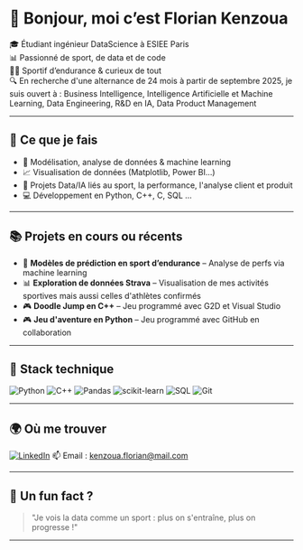 # 👋 Bonjour, moi c’est Florian Kenzoua

🎓 Étudiant ingénieur DataScience à ESIEE Paris  
📊 Passionné de sport, de data et de code  
🚴‍♂️ Sportif d’endurance & curieux de tout  
🔍 En recherche d'une alternance de 24 mois à partir de septembre 2025, je suis ouvert à : Business Intelligence, Intelligence Artificielle et Machine Learning, Data Engineering, R&D en IA, Data Product Management 

---

## 🚀 Ce que je fais

- 🔢 Modélisation, analyse de données & machine learning
- 📈 Visualisation de données (Matplotlib, Power BI...)
- 🧠 Projets Data/IA liés au sport, la performance, l'analyse client et produit
- 💻 Développement en Python, C++, C, SQL ...

---

## 📚 Projets en cours ou récents

- 🤖 **Modèles de prédiction en sport d’endurance** – Analyse de perfs via machine learning
- 📊 **Exploration de données Strava** – Visualisation de mes activités sportives mais aussi celles d'athlètes confirmés
- 🎮 **Doodle Jump en C++** – Jeu programmé avec G2D et Visual Studio
- 🎮 **Jeu d'aventure en Python** – Jeu programmé avec GitHub en collaboration

---

## 🧰 Stack technique

![Python](https://img.shields.io/badge/Python-3776AB?style=flat&logo=python&logoColor=white)
![C++](https://img.shields.io/badge/C++-00599C?style=flat&logo=c%2B%2B&logoColor=white)
![Pandas](https://img.shields.io/badge/Pandas-150458?style=flat&logo=pandas&logoColor=white)
![scikit-learn](https://img.shields.io/badge/scikit--learn-F7931E?style=flat&logo=scikit-learn&logoColor=white)
![SQL](https://img.shields.io/badge/SQL-4479A1?style=flat&logo=postgresql&logoColor=white)
![Git](https://img.shields.io/badge/Git-F05032?style=flat&logo=git&logoColor=white)

---

## 🌍 Où me trouver

[![LinkedIn](https://img.shields.io/badge/LinkedIn-blue?style=flat&logo=linkedin&logoColor=white)](https://www.linkedin.com/in/ton-profil)
📫 Email : kenzoua.florian@mail.com  

---

## 🧩 Un fun fact ?

> "Je vois la data comme un sport : plus on s'entraîne, plus on progresse !"

---


